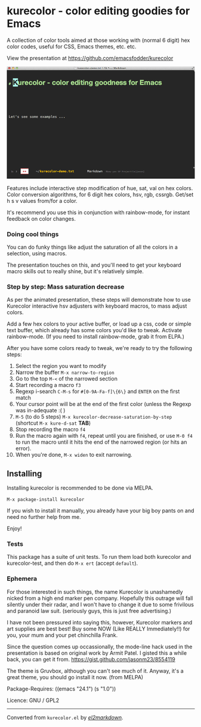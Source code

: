# kurecolor - color editing goodies for Emacs

A collection of color tools aimed at those working with (normal 6
digit) hex color codes, useful for CSS, Emacs themes, etc. etc.

View the presentation at https://github.com/emacsfodder/kurecolor

![](kurecolor.gif)

Features include interactive step modification of hue, sat, val on
hex colors.  Color conversion algorithms, for 6 digit hex colors,
hsv, rgb, cssrgb.  Get/set h s v values from/for a color.

It's recommend you use this in conjunction with rainbow-mode, for
instant feedback on color changes.

### Doing cool things

You can do funky things like adjust the saturation of all the
colors in a selection, using macros.

The presentation touches on this, and you'll need to get your
keyboard macro skills out to really shine, but it's relatively
simple.

### Step by step: Mass saturation decrease
As per the animated presentation, these steps will demonstrate how to
use Kurecolor interactive hsv adjusters with keyboard macros, to mass
adjust colors.

Add a few hex colors to your active buffer, or load up a css, code or
simple text buffer, which already has some colors you'd like to tweak.
Activate rainbow-mode.  (If you need to install rainbow-mode, grab it
from ELPA.)

After you have some colors ready to tweak, we're ready to try the
following steps:

1. Select the region you want to modify
2. Narrow the buffer `M-x narrow-to-region`
3. Go to the top `M-<` of the narrowed section
4. Start recording a macro `f3`
  1. Regexp i-search `C-M-s` for `#[0-9A-Fa-f]\{6\}` and `ENTER` on the first match
  2. Your cursor point will be at the end of the first color (unless the Regexp was in-adequate :( )
  3. `M-5` (to do 5 steps) `M-x kurecolor-decrease-saturation-by-step` (shortcut `M-x kure-d-sat` **TAB**)
5. Stop recording the macro `f4`
6. Run the macro again with `f4`, repeat until you are finished, or use `M-0 f4` to run the macro until it hits the end of the narrowed region (or hits an error).
8. When you're done, `M-x widen` to exit narrowing.

## Installing

Installing kurecolor is recommended to be done via MELPA.

    M-x package-install kurecolor

If you wish to install it manually, you already have your big boy
pants on and need no further help from me.

Enjoy!

### Tests

This package has a suite of unit tests.  To run them load both
kurecolor and kurecolor-test, and then do `M-x ert` (accept
`default`).

### Ephemera

For those interested in such things, the name Kurecolor is
unashamedly nicked from a high end marker pen company.  Hopefully
this outrage will fall silently under their radar, and I won't have
to change it due to some frivilous and paranoid law
suit. (seriously guys, this is just free advertising.)

I have not been pressured into saying this, however, Kurecolor
markers and art supplies are best best!  Buy some NOW (Like REALLY
Immediately!!) for you, your mum and your pet chinchilla Frank.

Since the question comes up occassionally, the mode-line hack used
in the presentation is based on original work by Armit Patel. I
gisted this a while back, you can get it from.
https://gist.github.com/jasonm23/8554119

The theme is Gruvbox, although you can't see much of it. Anyway,
it's a great theme, you should go install it now. (from MELPA)

Package-Requires: ((emacs "24.1") (s "1.0"))

Licence:
 GNU / GPL2


---
Converted from `kurecolor.el` by [*el2markdown*](https://github.com/Lindydancer/el2markdown).
